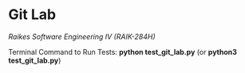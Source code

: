 # Git Lab
<i>Raikes Software Engineering IV (RAIK-284H)</i>

Terminal Command to Run Tests: <strong>python test_git_lab.py</strong> (or <strong>python3 test_git_lab.py</strong>)
